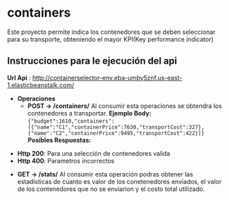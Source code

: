 # containers
Este proyecto permite indica los contenedores que se deben seleccionar para su transporte, obteniendo el mayor KPI(Key performance indicator)

## Instrucciones para le ejecución del api

**Url Api**  : http://containerselector-env.eba-umby5znf.us-east-1.elasticbeanstalk.com/
+ **Operaciones**
    + **POST → /containers/**
Al consumir esta operaciones se obtendra los contenedores a transportar.
**Ejemplo Body:**
`{"budget":1610,"containers":[{"name":"C1","containerPrice":7630,"transportCost":327},{"name":"C2","containerPrice":9495,"transportCost":422}]}`
**Posibles Respuestas:**
 -  **Http 200**: Para una selección de contenedores valida
 - **Http 400**: Parametros incorrectos

  + **GET → /stats/**
    Al consumir esta operación podras obtener las estadisticas de cuanto es valor de los conetenedores enviados, el valor de los contenedores que no se enviarion y el costo total utilizado.
